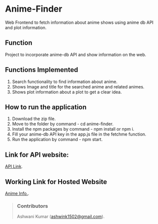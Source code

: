 # Anime-Finder
Web Frontend to fetch information about anime shows using anime db API and plot information. 

## Function 
Project to incorporate anime-db API and show information on the web.

## Functions Implemented
1. Search functionality to find information about anime.
2. Shows Image and title for the searched anime and related animes.
3. Shows plot information about a plot to get a clear idea.

## How to run the application
1. Download the zip file.
2. Move to the folder by command - cd anime-finder.
3. Install the npm packages by command - npm install or npm i.
4. Fill your anime-db API key in the app.js file in the fetchme function.
5. Run the application by command - npm start.

## Link for API website:
[API Link](https://rapidapi.com/brian.rofiq/api/anime-db/).

## Working Link for Hosted Website
[Anime Info.](https://anime-finder-plot-info.netlify.app/).

> ### Contributors
> Ashwani Kumar (ashwink1502@gmail.com).

